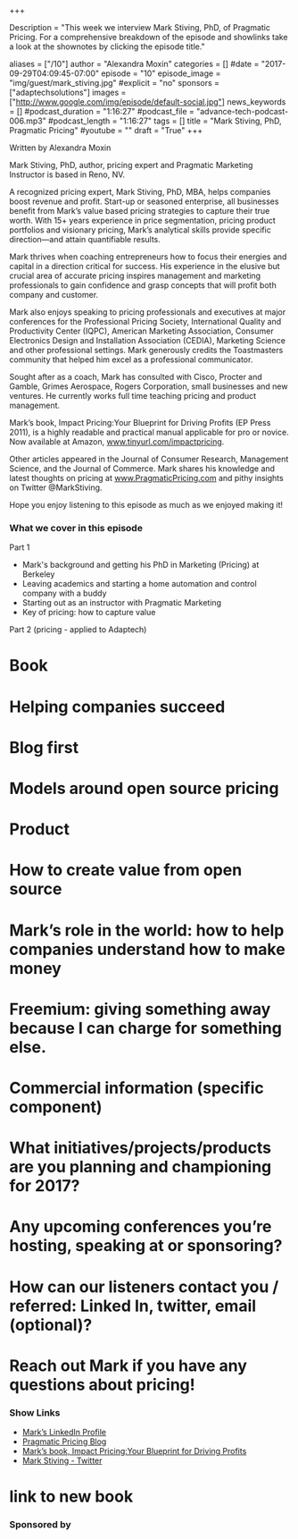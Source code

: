 +++

Description = "This week we interview Mark Stiving, PhD, of Pragmatic Pricing. For a comprehensive breakdown of the episode and showlinks take a look at the shownotes by clicking the episode title."

aliases = ["/10"]
author = "Alexandra Moxin"
categories = []
#date = "2017-09-29T04:09:45-07:00"
episode = "10"
episode_image = "img/guest/mark_stiving.jpg"
#explicit = "no"
sponsors = ["adaptechsolutions"]
images = ["http://www.google.com/img/episode/default-social.jpg"]
news_keywords = []
#podcast_duration = "1:16:27"
#podcast_file = "advance-tech-podcast-006.mp3"
#podcast_length = "1:16:27"
tags = []
title = "Mark Stiving, PhD, Pragmatic Pricing"
#youtube = ""
draft = "True"
+++

Written by Alexandra Moxin

Mark Stiving, PhD, author, pricing expert and Pragmatic Marketing Instructor is based in Reno, NV.

A recognized pricing expert, Mark Stiving, PhD, MBA, helps companies boost revenue and profit. Start-up or seasoned enterprise, all businesses benefit from Mark’s value based pricing strategies to capture their true worth. With 15+ years experience in price segmentation, pricing product portfolios and visionary pricing, Mark’s analytical skills provide specific direction—and attain quantifiable results.

Mark thrives when coaching entrepreneurs how to focus their energies and capital in a direction critical for success. His experience in the elusive but crucial area of accurate pricing inspires management and marketing professionals to gain confidence and grasp concepts that will profit both company and customer.

Mark also enjoys speaking to pricing professionals and executives at major conferences for the Professional Pricing Society, International Quality and Productivity Center (IQPC), American Marketing Association, Consumer Electronics Design and Installation Association (CEDIA), Marketing Science and other professional settings. Mark generously credits the Toastmasters community that helped him excel as a professional communicator.

Sought after as a coach, Mark has consulted with Cisco, Procter and Gamble, Grimes Aerospace, Rogers Corporation, small businesses and new ventures. He currently works full time teaching pricing and product management.

Mark’s book, Impact Pricing:Your Blueprint for Driving Profits (EP Press 2011), is a highly readable and practical manual applicable for pro or novice. Now available at Amazon, www.tinyurl.com/impactpricing.

Other articles appeared in the Journal of Consumer Research, Management Science, and the Journal of Commerce. Mark shares his knowledge and latest thoughts on pricing at www.PragmaticPricing.com and pithy insights on Twitter @MarkStiving.


Hope you enjoy listening to this episode as much as we enjoyed making it!


### What we cover in this episode

Part 1
* Mark's background and getting his PhD in Marketing (Pricing) at Berkeley
* Leaving academics and starting a home automation and control company with a buddy
* Starting out as an instructor with Pragmatic Marketing
* Key of pricing: how to capture value

Part 2
(pricing - applied to Adaptech)
# Book
# Helping companies succeed
# Blog first
# Models around open source pricing
# Product
# How to create value from open source
# Mark’s role in the world: how to help companies understand how to make money
# Freemium: giving something away because I can charge for something else.
# Commercial information (specific component)
# What initiatives/projects/products are you planning and championing for 2017?
# Any upcoming conferences you’re hosting, speaking at or sponsoring?
# How can our listeners contact you / referred: Linked In, twitter, email (optional)?

# Reach out Mark if you have any questions about pricing!


### Show Links

* [Mark’s LinkedIn Profile](https://www.linkedin.com/in/stiving/)
* [Pragmatic Pricing Blog](http://pragmaticpricing.com)
* [Mark’s book, Impact Pricing:Your Blueprint for Driving Profits](www.tinyurl.com/impactpricing)
* [Mark Stiving - Twitter](https://twitter.com/MarkStiving)

# link to new book


### Sponsored by


